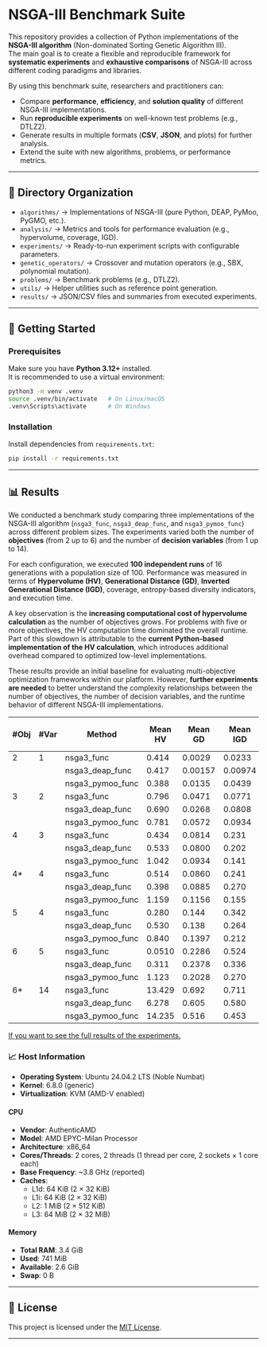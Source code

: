 # NSGA-III Benchmark Suite

This repository provides a collection of Python implementations of the **NSGA-III algorithm** (Non-dominated Sorting Genetic Algorithm III).  
The main goal is to create a flexible and reproducible framework for **systematic experiments** and **exhaustive comparisons** of NSGA-III across different coding paradigms and libraries.

By using this benchmark suite, researchers and practitioners can:
- Compare **performance**, **efficiency**, and **solution quality** of different NSGA-III implementations.
- Run **reproducible experiments** on well-known test problems (e.g., DTLZ2).
- Generate results in multiple formats (**CSV**, **JSON**, and plots) for further analysis.
- Extend the suite with new algorithms, problems, or performance metrics.

---

## 📂 Directory Organization

- `algorithms/` → Implementations of NSGA-III (pure Python, DEAP, PyMoo, PyGMO, etc.).
- `analysis/` → Metrics and tools for performance evaluation (e.g., hypervolume, coverage, IGD).
- `experiments/` → Ready-to-run experiment scripts with configurable parameters.
- `genetic_operators/` → Crossover and mutation operators (e.g., SBX, polynomial mutation).
- `problems/` → Benchmark problems (e.g., DTLZ2).
- `utils/` → Helper utilities such as reference point generation.
- `results/` → JSON/CSV files and summaries from executed experiments.

---

## 🚀 Getting Started

### Prerequisites
Make sure you have **Python 3.12+** installed.  
It is recommended to use a virtual environment:

```bash
python3 -m venv .venv
source .venv/bin/activate   # On Linux/macOS
.venv\Scripts\activate      # On Windows
````

### Installation

Install dependencies from `requirements.txt`:

```bash
pip install -r requirements.txt
```

---

## 📊 Results

We conducted a benchmark study comparing three implementations of the NSGA-III algorithm (`nsga3_func`, `nsga3_deap_func`, and `nsga3_pymoo_func`) across different problem sizes.
The experiments varied both the number of **objectives** (from 2 up to 6) and the number of **decision variables** (from 1 up to 14). 

For each configuration, we executed **100 independent runs** of 16 generations with a population size of 100.
Performance was measured in terms of **Hypervolume (HV)**, **Generational Distance (GD)**, **Inverted Generational Distance (IGD)**, coverage, entropy-based diversity indicators, and execution time.

A key observation is the **increasing computational cost of hypervolume calculation** as the number of objectives grows.
For problems with five or more objectives, the HV computation time dominated the overall runtime.
Part of this slowdown is attributable to the **current Python-based implementation of the HV calculation**, which introduces additional overhead compared to optimized low-level implementations.

These results provide an initial baseline for evaluating multi-objective optimization frameworks within our platform.
However, **further experiments are needed** to better understand the complexity relationships between the number of objectives, the number of decision variables, and the runtime behavior of different NSGA-III implementations.


| #Obj | #Var | Method            | Mean HV        | Mean GD     | Mean IGD    | Mean Time (s) | HV Time (s) | Coverage | Entropy Norm. |
|------|------|-------------------|----------------|-------------|-------------|---------------|-------------|-----------|----------------|
| 2    | 1    | nsga3_func        | 0.414    | 0.0029   | 0.0233   | 0.597          | 0.000096    | 1.000     | 0.914           |
|      |      | nsga3_deap_func   | 0.417    | 0.00157  | 0.00974  | 0.050          | 0.000069    | 1.000     | 0.935           |
|      |      | nsga3_pymoo_func  | 0.388    | 0.0135   | 0.0439   | 0.106          | 0.000031    | 1.000     | 1.000           |
| 3    | 2    | nsga3_func        | 0.796    | 0.0471   | 0.0771   | 0.650          | 0.000155    | 0.713     | 0.871           |
|      |      | nsga3_deap_func   | 0.690    | 0.0268   | 0.0808   | 0.078          | 0.000106    | 0.618     | 0.824           |
|      |      | nsga3_pymoo_func  | 0.781    | 0.0572   | 0.0934   | 0.140          | 0.000099    | 0.652     | 0.892           |
| 4    | 3    | nsga3_func        | 0.434    | 0.0814   | 0.231    | 0.679          | 0.000188    | 0.279     | 0.762           |
|      |      | nsga3_deap_func   | 0.533    | 0.0800   | 0.202    | 0.122          | 0.000159    | 0.200     | 0.674           |
|      |      | nsga3_pymoo_func  | 1.042    | 0.0934   | 0.141    | 0.113          | 0.000280    | 0.364     | 0.815           |
| 4*   | 4    | nsga3_func        | 0.514    | 0.0860   | 0.241    | 0.725          | 0.000218    | 0.245     | 0.731           |
|      |      | nsga3_deap_func   | 0.398    | 0.0885   | 0.270    | 0.129          | 0.000126    | 0.109     | 0.583           |
|      |      | nsga3_pymoo_func  | 1.159    | 0.1156   | 0.155    | 0.146          | 0.000281    | 0.332     | 0.797           |
| 5    | 4    | nsga3_func        | 0.280    | 0.144    | 0.342    | 0.820          | 0.000626    | 0.079     | 0.625           |
|      |      | nsga3_deap_func   | 0.530    | 0.138    | 0.264    | 0.336          | 0.000452    | 0.070     | 0.599           |
|      |      | nsga3_pymoo_func  | 0.840    | 0.1397   | 0.212    | 0.140          | 0.002499    | 0.122     | 0.689           |
| 6    | 5    | nsga3_func        | 0.0510   | 0.2286   | 0.524    | 1.149          | 0.002877    | 0.0267    | 0.544           |
|      |      | nsga3_deap_func   | 0.311    | 0.2378   | 0.336    | 0.592          | 0.001772    | 0.0200    | 0.483           |
|      |      | nsga3_pymoo_func  | 1.123    | 0.2028   | 0.270    | 0.255          | 0.033398    | 0.0346    | 0.578           |
| 6*   | 14   | nsga3_func        | 13.429   | 0.692    | 0.711    | 1.111          | 0.003091    | 0.000     | 0.000           |
|      |      | nsga3_deap_func   | 6.278    | 0.605    | 0.580    | 0.593          | 0.000476    | 0.00033   | 0.000           |
|      |      | nsga3_pymoo_func  | 14.235   | 0.516    | 0.453    | 0.208          | 0.027907    | 0.00033   | 0.000           |


[If you want to see the full results of the experiments.](./results_2025_09_15/)

### 📈 Host Information

* **Operating System**: Ubuntu 24.04.2 LTS (Noble Numbat)  
* **Kernel**: 6.8.0 (generic)  
* **Virtualization**: KVM (AMD-V enabled)  

#### CPU
* **Vendor**: AuthenticAMD  
* **Model**: AMD EPYC-Milan Processor  
* **Architecture**: x86_64  
* **Cores/Threads**: 2 cores, 2 threads (1 thread per core, 2 sockets × 1 core each)  
* **Base Frequency**: ~3.8 GHz (reported)  
* **Caches**:  
  * L1d: 64 KiB (2 × 32 KiB)  
  * L1i: 64 KiB (2 × 32 KiB)  
  * L2: 1 MiB (2 × 512 KiB)  
  * L3: 64 MiB (2 × 32 MiB)  

#### Memory
* **Total RAM**: 3.4 GiB  
* **Used**: 741 MiB  
* **Available**: 2.6 GiB  
* **Swap**: 0 B


---

## 📜 License
This project is licensed under the [MIT License](LICENSE).

---